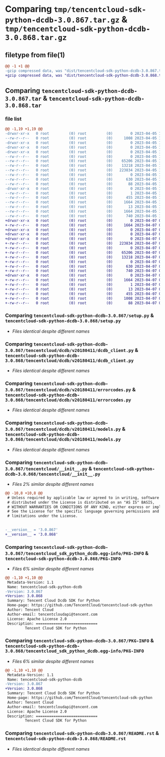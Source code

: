 # Comparing `tmp/tencentcloud-sdk-python-dcdb-3.0.867.tar.gz` & `tmp/tencentcloud-sdk-python-dcdb-3.0.868.tar.gz`

## filetype from file(1)

```diff
@@ -1 +1 @@
-gzip compressed data, was "dist/tencentcloud-sdk-python-dcdb-3.0.867.tar", last modified: Wed Apr  5 16:27:51 2023, max compression
+gzip compressed data, was "dist/tencentcloud-sdk-python-dcdb-3.0.868.tar", last modified: Fri Apr  7 00:26:55 2023, max compression
```

## Comparing `tencentcloud-sdk-python-dcdb-3.0.867.tar` & `tencentcloud-sdk-python-dcdb-3.0.868.tar`

### file list

```diff
@@ -1,19 +1,19 @@
-drwxr-xr-x   0 root         (0) root         (0)        0 2023-04-05 16:27:51.000000 tencentcloud-sdk-python-dcdb-3.0.867/
--rw-r--r--   0 root         (0) root         (0)     1008 2023-04-05 16:27:50.000000 tencentcloud-sdk-python-dcdb-3.0.867/setup.py
-drwxr-xr-x   0 root         (0) root         (0)        0 2023-04-05 16:27:51.000000 tencentcloud-sdk-python-dcdb-3.0.867/tencentcloud/
-drwxr-xr-x   0 root         (0) root         (0)        0 2023-04-05 16:27:51.000000 tencentcloud-sdk-python-dcdb-3.0.867/tencentcloud/dcdb/
-drwxr-xr-x   0 root         (0) root         (0)        0 2023-04-05 16:27:51.000000 tencentcloud-sdk-python-dcdb-3.0.867/tencentcloud/dcdb/v20180411/
--rw-r--r--   0 root         (0) root         (0)        0 2023-04-05 16:27:50.000000 tencentcloud-sdk-python-dcdb-3.0.867/tencentcloud/dcdb/v20180411/__init__.py
--rw-r--r--   0 root         (0) root         (0)    65206 2023-04-05 16:27:50.000000 tencentcloud-sdk-python-dcdb-3.0.867/tencentcloud/dcdb/v20180411/dcdb_client.py
--rw-r--r--   0 root         (0) root         (0)    13218 2023-04-05 16:27:50.000000 tencentcloud-sdk-python-dcdb-3.0.867/tencentcloud/dcdb/v20180411/errorcodes.py
--rw-r--r--   0 root         (0) root         (0)   223834 2023-04-05 16:27:50.000000 tencentcloud-sdk-python-dcdb-3.0.867/tencentcloud/dcdb/v20180411/models.py
--rw-r--r--   0 root         (0) root         (0)        0 2023-04-05 16:27:50.000000 tencentcloud-sdk-python-dcdb-3.0.867/tencentcloud/dcdb/__init__.py
--rw-r--r--   0 root         (0) root         (0)      630 2023-04-05 16:27:50.000000 tencentcloud-sdk-python-dcdb-3.0.867/tencentcloud/__init__.py
--rw-r--r--   0 root         (0) root         (0)       88 2023-04-05 16:27:51.000000 tencentcloud-sdk-python-dcdb-3.0.867/setup.cfg
-drwxr-xr-x   0 root         (0) root         (0)        0 2023-04-05 16:27:51.000000 tencentcloud-sdk-python-dcdb-3.0.867/tencentcloud_sdk_python_dcdb.egg-info/
--rw-r--r--   0 root         (0) root         (0)        1 2023-04-05 16:27:51.000000 tencentcloud-sdk-python-dcdb-3.0.867/tencentcloud_sdk_python_dcdb.egg-info/dependency_links.txt
--rw-r--r--   0 root         (0) root         (0)      455 2023-04-05 16:27:51.000000 tencentcloud-sdk-python-dcdb-3.0.867/tencentcloud_sdk_python_dcdb.egg-info/SOURCES.txt
--rw-r--r--   0 root         (0) root         (0)     1664 2023-04-05 16:27:51.000000 tencentcloud-sdk-python-dcdb-3.0.867/tencentcloud_sdk_python_dcdb.egg-info/PKG-INFO
--rw-r--r--   0 root         (0) root         (0)       13 2023-04-05 16:27:51.000000 tencentcloud-sdk-python-dcdb-3.0.867/tencentcloud_sdk_python_dcdb.egg-info/top_level.txt
--rw-r--r--   0 root         (0) root         (0)     1664 2023-04-05 16:27:51.000000 tencentcloud-sdk-python-dcdb-3.0.867/PKG-INFO
--rw-r--r--   0 root         (0) root         (0)      740 2023-04-05 16:27:50.000000 tencentcloud-sdk-python-dcdb-3.0.867/README.rst
+drwxr-xr-x   0 root         (0) root         (0)        0 2023-04-07 00:26:55.000000 tencentcloud-sdk-python-dcdb-3.0.868/
+-rw-r--r--   0 root         (0) root         (0)     1664 2023-04-07 00:26:55.000000 tencentcloud-sdk-python-dcdb-3.0.868/PKG-INFO
+drwxr-xr-x   0 root         (0) root         (0)        0 2023-04-07 00:26:55.000000 tencentcloud-sdk-python-dcdb-3.0.868/tencentcloud/
+drwxr-xr-x   0 root         (0) root         (0)        0 2023-04-07 00:26:55.000000 tencentcloud-sdk-python-dcdb-3.0.868/tencentcloud/dcdb/
+drwxr-xr-x   0 root         (0) root         (0)        0 2023-04-07 00:26:55.000000 tencentcloud-sdk-python-dcdb-3.0.868/tencentcloud/dcdb/v20180411/
+-rw-r--r--   0 root         (0) root         (0)   223834 2023-04-07 00:26:55.000000 tencentcloud-sdk-python-dcdb-3.0.868/tencentcloud/dcdb/v20180411/models.py
+-rw-r--r--   0 root         (0) root         (0)        0 2023-04-07 00:26:55.000000 tencentcloud-sdk-python-dcdb-3.0.868/tencentcloud/dcdb/v20180411/__init__.py
+-rw-r--r--   0 root         (0) root         (0)    65206 2023-04-07 00:26:55.000000 tencentcloud-sdk-python-dcdb-3.0.868/tencentcloud/dcdb/v20180411/dcdb_client.py
+-rw-r--r--   0 root         (0) root         (0)    13218 2023-04-07 00:26:55.000000 tencentcloud-sdk-python-dcdb-3.0.868/tencentcloud/dcdb/v20180411/errorcodes.py
+-rw-r--r--   0 root         (0) root         (0)        0 2023-04-07 00:26:55.000000 tencentcloud-sdk-python-dcdb-3.0.868/tencentcloud/dcdb/__init__.py
+-rw-r--r--   0 root         (0) root         (0)      630 2023-04-07 00:26:55.000000 tencentcloud-sdk-python-dcdb-3.0.868/tencentcloud/__init__.py
+-rw-r--r--   0 root         (0) root         (0)      740 2023-04-07 00:26:55.000000 tencentcloud-sdk-python-dcdb-3.0.868/README.rst
+drwxr-xr-x   0 root         (0) root         (0)        0 2023-04-07 00:26:55.000000 tencentcloud-sdk-python-dcdb-3.0.868/tencentcloud_sdk_python_dcdb.egg-info/
+-rw-r--r--   0 root         (0) root         (0)     1664 2023-04-07 00:26:55.000000 tencentcloud-sdk-python-dcdb-3.0.868/tencentcloud_sdk_python_dcdb.egg-info/PKG-INFO
+-rw-r--r--   0 root         (0) root         (0)        1 2023-04-07 00:26:55.000000 tencentcloud-sdk-python-dcdb-3.0.868/tencentcloud_sdk_python_dcdb.egg-info/dependency_links.txt
+-rw-r--r--   0 root         (0) root         (0)       13 2023-04-07 00:26:55.000000 tencentcloud-sdk-python-dcdb-3.0.868/tencentcloud_sdk_python_dcdb.egg-info/top_level.txt
+-rw-r--r--   0 root         (0) root         (0)      455 2023-04-07 00:26:55.000000 tencentcloud-sdk-python-dcdb-3.0.868/tencentcloud_sdk_python_dcdb.egg-info/SOURCES.txt
+-rw-r--r--   0 root         (0) root         (0)     1008 2023-04-07 00:26:55.000000 tencentcloud-sdk-python-dcdb-3.0.868/setup.py
+-rw-r--r--   0 root         (0) root         (0)       88 2023-04-07 00:26:55.000000 tencentcloud-sdk-python-dcdb-3.0.868/setup.cfg
```

### Comparing `tencentcloud-sdk-python-dcdb-3.0.867/setup.py` & `tencentcloud-sdk-python-dcdb-3.0.868/setup.py`

 * *Files identical despite different names*

### Comparing `tencentcloud-sdk-python-dcdb-3.0.867/tencentcloud/dcdb/v20180411/dcdb_client.py` & `tencentcloud-sdk-python-dcdb-3.0.868/tencentcloud/dcdb/v20180411/dcdb_client.py`

 * *Files identical despite different names*

### Comparing `tencentcloud-sdk-python-dcdb-3.0.867/tencentcloud/dcdb/v20180411/errorcodes.py` & `tencentcloud-sdk-python-dcdb-3.0.868/tencentcloud/dcdb/v20180411/errorcodes.py`

 * *Files identical despite different names*

### Comparing `tencentcloud-sdk-python-dcdb-3.0.867/tencentcloud/dcdb/v20180411/models.py` & `tencentcloud-sdk-python-dcdb-3.0.868/tencentcloud/dcdb/v20180411/models.py`

 * *Files identical despite different names*

### Comparing `tencentcloud-sdk-python-dcdb-3.0.867/tencentcloud/__init__.py` & `tencentcloud-sdk-python-dcdb-3.0.868/tencentcloud/__init__.py`

 * *Files 2% similar despite different names*

```diff
@@ -10,8 +10,8 @@
 # Unless required by applicable law or agreed to in writing, software
 # distributed under the License is distributed on an "AS IS" BASIS,
 # WITHOUT WARRANTIES OR CONDITIONS OF ANY KIND, either express or implied.
 # See the License for the specific language governing permissions and
 # limitations under the License.
 
 
-__version__ = '3.0.867'
+__version__ = '3.0.868'
```

### Comparing `tencentcloud-sdk-python-dcdb-3.0.867/tencentcloud_sdk_python_dcdb.egg-info/PKG-INFO` & `tencentcloud-sdk-python-dcdb-3.0.868/PKG-INFO`

 * *Files 6% similar despite different names*

```diff
@@ -1,10 +1,10 @@
 Metadata-Version: 1.1
 Name: tencentcloud-sdk-python-dcdb
-Version: 3.0.867
+Version: 3.0.868
 Summary: Tencent Cloud Dcdb SDK for Python
 Home-page: https://github.com/TencentCloud/tencentcloud-sdk-python
 Author: Tencent Cloud
 Author-email: tencentcloudapi@tencent.com
 License: Apache License 2.0
 Description: ============================
         Tencent Cloud SDK for Python
```

### Comparing `tencentcloud-sdk-python-dcdb-3.0.867/PKG-INFO` & `tencentcloud-sdk-python-dcdb-3.0.868/tencentcloud_sdk_python_dcdb.egg-info/PKG-INFO`

 * *Files 6% similar despite different names*

```diff
@@ -1,10 +1,10 @@
 Metadata-Version: 1.1
 Name: tencentcloud-sdk-python-dcdb
-Version: 3.0.867
+Version: 3.0.868
 Summary: Tencent Cloud Dcdb SDK for Python
 Home-page: https://github.com/TencentCloud/tencentcloud-sdk-python
 Author: Tencent Cloud
 Author-email: tencentcloudapi@tencent.com
 License: Apache License 2.0
 Description: ============================
         Tencent Cloud SDK for Python
```

### Comparing `tencentcloud-sdk-python-dcdb-3.0.867/README.rst` & `tencentcloud-sdk-python-dcdb-3.0.868/README.rst`

 * *Files identical despite different names*

